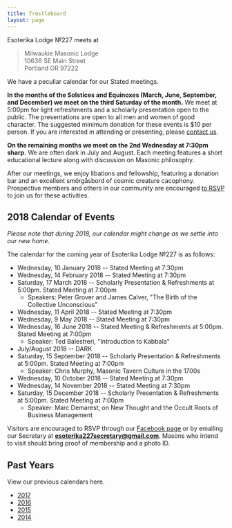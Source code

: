 ```yaml
---
title: Trestleboard
layout: page
---
```


Esoterika Lodge №227 meets at

> Milwaukie Masonic Lodge<br>
> 10636 SE Main Street<br>
> Portland OR 97222

We have a peculiar calendar for our Stated meetings.

**In the months of the Solstices and Equinoxes (March, June,
September, and December) we meet on the third Saturday of the month.**
We meet at 5:00pm for light refreshments and a scholarly presentation
open to the public. The presentations are open to all men and women of
good character. The suggested minimum donation for these events is $10
per person. If you are interested in attending or presenting, please
[contact us](/contact/).

**On the remaining months we meet on the 2nd Wednesday at 7:30pm
sharp.** We are often dark in July and August. Each meeting features a
short educational lecture along with discussion on Masonic philosophy.

After our meetings, we enjoy libations and fellowship, featuring a
donation bar and an excellent smörgåsbord of cosmic creature cacophony. Prospective members
and others in our community are encouraged [to RSVP](/contact/) to join us for these activities.

## 2018 Calendar of Events

*Please note that during 2018, our calendar might change as we settle into our new home.*

The calendar for the coming year of Esoterika Lodge №227 is as follows:

 -  Wednesday, 10 January 2018 -- Stated Meeting at 7:30pm
 -  Wednesday, 14 February 2018 -- Stated Meeting at 7:30pm
 -  Saturday, 17 March 2018 -- Scholarly Presentation & Refreshments at 5:00pm. Stated Meeting at 7:00pm
    * Speakers: Peter Grover and James Calver, "The Birth of the Collective Unconscious"
 -  Wednesday, 11 April 2018 -- Stated Meeting at 7:30pm
 -  Wednesday, 9 May 2018 -- Stated Meeting at 7:30pm
 -  Wednesday, 16 June 2018 -- Stated Meeting & Refreshments at 5:00pm. Stated Meeting at 7:00pm
    * Speaker: Ted Balestreri, "Introduction to Kabbala"
 -  July/August 2018 -- DARK
 -  Saturday, 15 September 2018 -- Scholarly Presentation & Refreshments at 5:00pm. Stated Meeting at 7:00pm
    * Speaker:  Chris Murphy, Masonic Tavern Culture in the 1700s
 -  Wednesday, 10 October 2018 -- Stated Meeting at 7:30pm
 -  Wednesday, 14 November 2018 -- Stated Meeting at 7:30pm
 -  Saturday, 15 December 2018 -- Scholarly Presentation & Refreshments at 5:00pm. Stated Meeting at 7:00pm
    * Speaker:  Marc Demarest, on New Thought and the Occult Roots of Business Management

Visitors are encouraged to RSVP through our
[Facebook page](https://www.facebook.com/esoterikalodge.oregon/) or by
emailing our Secretary at **esoterika227secretary@gmail.com**. Masons
who intend to visit should bring proof of membership and a photo ID.

## Past Years

View our previous calendars here.

 - [2017](2017/)
 - [2016](2016/)
 - [2015](2015/)
 - [2014](2014/)
 
